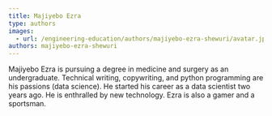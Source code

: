 ```yaml
---
title: Majiyebo Ezra
type: authors
images:
  - url: /engineering-education/authors/majiyebo-ezra-shewuri/avatar.jpg
authors: majiyebo-ezra-shewuri
---
```

Majiyebo Ezra is pursuing a degree in medicine and surgery as an undergraduate. Technical writing, copywriting, and python programming are his passions (data science). He started his career as a data scientist two years ago. He is enthralled by new technology. Ezra is also a gamer and a sportsman.
